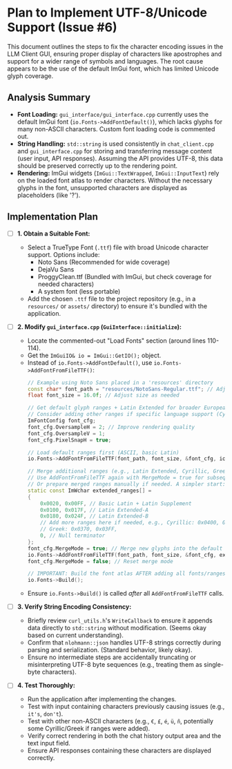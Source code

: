 # Plan to Implement UTF-8/Unicode Support (Issue #6)

This document outlines the steps to fix the character encoding issues in the LLM Client GUI, ensuring proper display of characters like apostrophes and support for a wider range of symbols and languages. The root cause appears to be the use of the default ImGui font, which has limited Unicode glyph coverage.

## Analysis Summary

*   **Font Loading:** `gui_interface/gui_interface.cpp` currently uses the default ImGui font (`io.Fonts->AddFontDefault()`), which lacks glyphs for many non-ASCII characters. Custom font loading code is commented out.
*   **String Handling:** `std::string` is used consistently in `chat_client.cpp` and `gui_interface.cpp` for storing and transferring message content (user input, API responses). Assuming the API provides UTF-8, this data should be preserved correctly up to the rendering point.
*   **Rendering:** ImGui widgets (`ImGui::TextWrapped`, `ImGui::InputText`) rely on the loaded font atlas to render characters. Without the necessary glyphs in the font, unsupported characters are displayed as placeholders (like '?').

## Implementation Plan

-   [ ] **1. Obtain a Suitable Font:**
    *   Select a TrueType Font (`.ttf`) file with broad Unicode character support. Options include:
        *   Noto Sans (Recommended for wide coverage)
        *   DejaVu Sans
        *   ProggyClean.ttf (Bundled with ImGui, but check coverage for needed characters)
        *   A system font (less portable)
    *   Add the chosen `.ttf` file to the project repository (e.g., in a `resources/` or `assets/` directory) to ensure it's bundled with the application.

-   [ ] **2. Modify `gui_interface.cpp` (`GuiInterface::initialize`):**
    *   Locate the commented-out "Load Fonts" section (around lines 110-114).
    *   Get the `ImGuiIO& io = ImGui::GetIO();` object.
    *   Instead of `io.Fonts->AddFontDefault()`, use `io.Fonts->AddFontFromFileTTF()`:
        ```cpp
        // Example using Noto Sans placed in a 'resources' directory
        const char* font_path = "resources/NotoSans-Regular.ttf"; // Adjust path as needed
        float font_size = 16.0f; // Adjust size as needed

        // Get default glyph ranges + Latin Extended for broader European language support
        // Consider adding other ranges if specific language support (Cyrillic, Greek, CJK etc.) is required.
        ImFontConfig font_cfg;
        font_cfg.OversampleH = 2; // Improve rendering quality
        font_cfg.OversampleV = 1;
        font_cfg.PixelSnapH = true;

        // Load default ranges first (ASCII, basic Latin)
        io.Fonts->AddFontFromFileTTF(font_path, font_size, &font_cfg, io.Fonts->GetGlyphRangesDefault());

        // Merge additional ranges (e.g., Latin Extended, Cyrillic, Greek)
        // Use AddFontFromFileTTF again with MergeMode = true for subsequent ranges
        // Or prepare merged ranges manually if needed. A simpler start:
        static const ImWchar extended_ranges[] =
        {
            0x0020, 0x00FF, // Basic Latin + Latin Supplement
            0x0100, 0x017F, // Latin Extended-A
            0x0180, 0x024F, // Latin Extended-B
            // Add more ranges here if needed, e.g., Cyrillic: 0x0400, 0x052F,
            // Greek: 0x0370, 0x03FF,
            0, // Null terminator
        };
        font_cfg.MergeMode = true; // Merge new glyphs into the default font
        io.Fonts->AddFontFromFileTTF(font_path, font_size, &font_cfg, extended_ranges);
        font_cfg.MergeMode = false; // Reset merge mode

        // IMPORTANT: Build the font atlas AFTER adding all fonts/ranges
        io.Fonts->Build();
        ```
    *   Ensure `io.Fonts->Build()` is called *after* all `AddFontFromFileTTF` calls.

-   [ ] **3. Verify String Encoding Consistency:**
    *   Briefly review `curl_utils.h`'s `WriteCallback` to ensure it appends data directly to `std::string` without modification. (Seems okay based on current understanding).
    *   Confirm that `nlohmann::json` handles UTF-8 strings correctly during parsing and serialization. (Standard behavior, likely okay).
    *   Ensure no intermediate steps are accidentally truncating or misinterpreting UTF-8 byte sequences (e.g., treating them as single-byte characters).

-   [ ] **4. Test Thoroughly:**
    *   Run the application after implementing the changes.
    *   Test with input containing characters previously causing issues (e.g., `it's`, `don't`).
    *   Test with other non-ASCII characters (e.g., `€`, `£`, `é`, `ü`, `ñ`, potentially some Cyrillic/Greek if ranges were added).
    *   Verify correct rendering in both the chat history output area and the text input field.
    *   Ensure API responses containing these characters are displayed correctly.